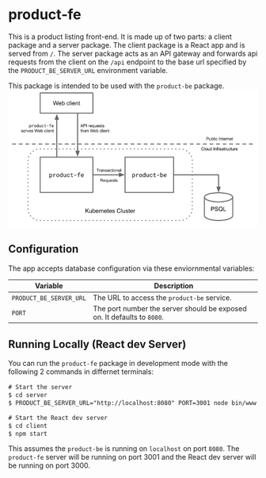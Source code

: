 
# product-fe

This is a product listing front-end. It is made up of two parts: a client package and a server
package. The client package is a React app and is served from `/`. The server package acts as an API gateway and forwards api requests from the client on the `/api` endpoint to the base url specified by the `PRODUCT_BE_SERVER_URL` environment variable.

This package is intended to be used with the `product-be` package.
![Product Listing Architecture](docs/architecture.png)

## Configuration

The app accepts database configuration via these enviornmental variables:

| Variable | Description |
|---|---|
| `PRODUCT_BE_SERVER_URL` | The URL to access the `product-be` service. |
| `PORT` | The port number the server should be exposed on. It defaults to `8080`. |


## Running Locally (React dev Server)

You can run the `product-fe` package in development mode with the following 2 commands in differnet terminals:


```
# Start the server
$ cd server
$ PRODUCT_BE_SERVER_URL="http://localhost:8080" PORT=3001 node bin/www
```
```
# Start the React dev server
$ cd client
$ npm start
```
This assumes the `product-be` is running on `localhost` on port `8080`. The `product-fe` server will be running on port 3001 and the React dev server will be running on port 3000.
